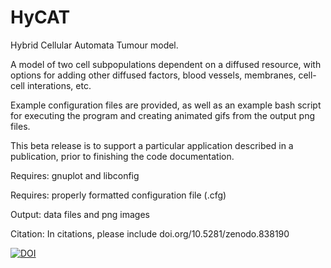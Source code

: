 # HyCAT

Hybrid Cellular Automata Tumour model.

A model of two cell subpopulations dependent on a diffused resource, with options for adding other diffused factors, blood vessels, membranes, cell-cell interations, etc.

Example configuration files are provided, as well as an example bash script for executing the program and creating animated gifs from the output png files.

This beta release is to support a particular application described in a publication, prior to finishing the code documentation.

Requires: gnuplot and libconfig

Requires: properly formatted configuration file (.cfg)

Output: data files and png images

Citation: In citations, please include doi.org/10.5281/zenodo.838190

<a href="https://zenodo.org/badge/latestdoi/99115566"><img src="https://zenodo.org/badge/99115566.svg" alt="DOI"></a>
